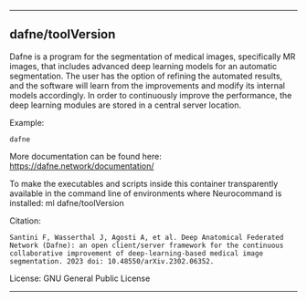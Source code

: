 
----------------------------------
## dafne/toolVersion ##
Dafne is a program for the segmentation of medical images, specifically MR images, that includes advanced deep learning models for an automatic segmentation. The user has the option of refining the automated results, and the software will learn from the improvements and modify its internal models accordingly. In order to continuously improve the performance, the deep learning modules are stored in a central server location.

Example:
```
dafne
```

More documentation can be found here: https://dafne.network/documentation/

To make the executables and scripts inside this container transparently available in the command line of environments where Neurocommand is installed: ml dafne/toolVersion

Citation:
```
Santini F, Wasserthal J, Agosti A, et al. Deep Anatomical Federated Network (Dafne): an open client/server framework for the continuous collaborative improvement of deep-learning-based medical image segmentation. 2023 doi: 10.48550/arXiv.2302.06352.
```

License: GNU General Public License

----------------------------------
